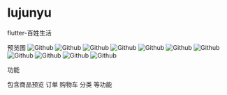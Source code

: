 # lujunyu
flutter-百姓生活

预览图
![Github](/1.jpg "title")
![Github](/2.jpg "title")
![Github](/3.jpg "title")
![Github](/10.jpg "title")
![Github](/11.jpg "title")
![Github](/4.jpg "title")
![Github](/5.jpg "title")
![Github](/6.jpg "title")
![Github](/8.jpg "title")
![Github](/9.jpg "title")
![Github](/7.jpg "title")


功能

包含商品预览 订单 购物车 分类 等功能